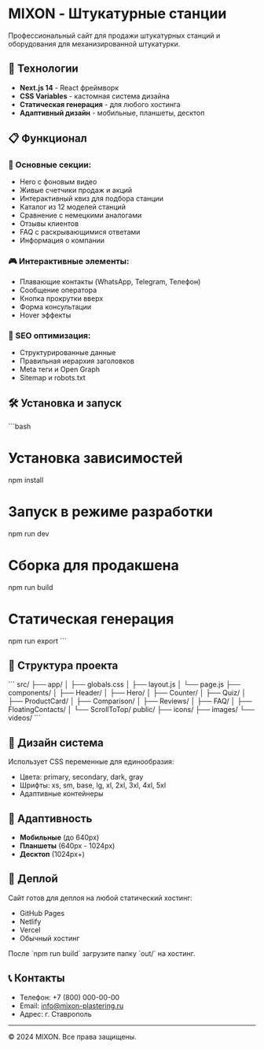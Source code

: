 # MIXON - Штукатурные станции

Профессиональный сайт для продажи штукатурных станций и оборудования для механизированной штукатурки.

## 🚀 Технологии

- **Next.js 14** - React фреймворк
- **CSS Variables** - кастомная система дизайна
- **Статическая генерация** - для любого хостинга
- **Адаптивный дизайн** - мобильные, планшеты, десктоп

## 📋 Функционал

### 🎯 Основные секции:
- Hero с фоновым видео
- Живые счетчики продаж и акций
- Интерактивный квиз для подбора станции
- Каталог из 12 моделей станций
- Сравнение с немецкими аналогами
- Отзывы клиентов
- FAQ с раскрывающимися ответами
- Информация о компании

### 🎮 Интерактивные элементы:
- Плавающие контакты (WhatsApp, Telegram, Телефон)
- Сообщение оператора
- Кнопка прокрутки вверх
- Форма консультации
- Hover эффекты

### 📱 SEO оптимизация:
- Структурированные данные
- Правильная иерархия заголовков
- Meta теги и Open Graph
- Sitemap и robots.txt

## 🛠️ Установка и запуск

\`\`\`bash
# Установка зависимостей
npm install

# Запуск в режиме разработки
npm run dev

# Сборка для продакшена
npm run build

# Статическая генерация
npm run export
\`\`\`

## 📂 Структура проекта

\`\`\`
src/
├── app/
│   ├── globals.css
│   ├── layout.js
│   └── page.js
├── components/
│   ├── Header/
│   ├── Hero/
│   ├── Counter/
│   ├── Quiz/
│   ├── ProductCard/
│   ├── Comparison/
│   ├── Reviews/
│   ├── FAQ/
│   ├── FloatingContacts/
│   └── ScrollToTop/
public/
├── icons/
├── images/
└── videos/
\`\`\`

## 🎨 Дизайн система

Использует CSS переменные для единообразия:
- Цвета: primary, secondary, dark, gray
- Шрифты: xs, sm, base, lg, xl, 2xl, 3xl, 4xl, 5xl
- Адаптивные контейнеры

## 📱 Адаптивность

- **Мобильные** (до 640px)
- **Планшеты** (640px - 1024px)  
- **Десктоп** (1024px+)

## 🚀 Деплой

Сайт готов для деплоя на любой статический хостинг:
- GitHub Pages
- Netlify
- Vercel
- Обычный хостинг

После \`npm run build\` загрузите папку \`out/\` на хостинг.

## 📞 Контакты

- Телефон: +7 (800) 000-00-00
- Email: info@mixon-plastering.ru
- Адрес: г. Ставрополь

---

© 2024 MIXON. Все права защищены.